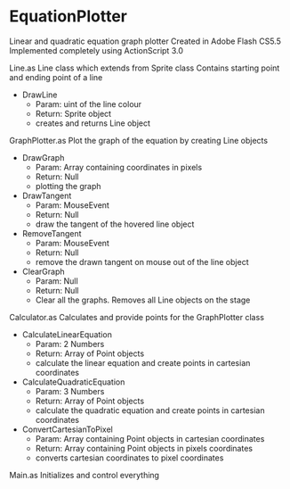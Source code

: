 EquationPlotter
===============

Linear and quadratic equation graph plotter
Created in Adobe Flash CS5.5
Implemented completely using ActionScript 3.0

Line.as
Line class which extends from Sprite class
Contains starting point and ending point of a line
 - DrawLine
   - Param: uint of the line colour
   - Return: Sprite object
   - creates and returns Line object

GraphPlotter.as
Plot the graph of the equation by creating Line objects
 - DrawGraph
   - Param: Array containing coordinates in pixels
   - Return: Null
   - plotting the graph
 - DrawTangent
   - Param: MouseEvent
   - Return: Null
   - draw the tangent of the hovered line object
 - RemoveTangent
   - Param: MouseEvent
   - Return: Null
   - remove the drawn tangent on mouse out of the line object
 - ClearGraph
   - Param: Null
   - Return: Null
   - Clear all the graphs. Removes all Line objects on the stage
   
Calculator.as
Calculates and provide points for the GraphPlotter class
 - CalculateLinearEquation
   - Param: 2 Numbers
   - Return: Array of Point objects
   - calculate the linear equation and create points in cartesian coordinates
 - CalculateQuadraticEquation
   - Param: 3 Numbers
   - Return: Array of Point objects
   - calculate the quadratic equation and create points in cartesian coordinates
 - ConvertCartesianToPixel
   - Param: Array containing Point objects in cartesian coordinates
   - Return: Array containing Point objects in pixels coordinates
   - converts cartesian coordinates to pixel coordinates

Main.as
Initializes and control everything
